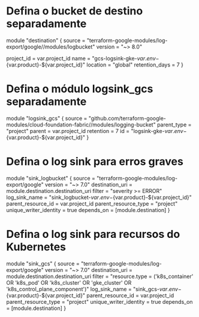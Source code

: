 # Defina o bucket de destino separadamente
module "destination" {
  source  = "terraform-google-modules/log-export/google//modules/logbucket"
  version = "~> 8.0"

  project_id      = var.project_id
  name            = "gcs-logsink-gke-${var.env}-${var.product}-${var.project_id}"
  location        = "global"
  retention_days  = 7
}

# Defina o módulo logsink_gcs separadamente
module "logsink_gcs" {
  source      = "github.com/terraform-google-modules/cloud-foundation-fabric//modules/logging-bucket"
  parent_type = "project"
  parent      = var.project_id
  retention   = 7
  id          = "logsink-gke-${var.env}-${var.product}-${var.project_id}"
}

# Defina o log sink para erros graves
module "sink_logbucket" {
  source                 = "terraform-google-modules/log-export/google"
  version                = "~> 7.0"
  destination_uri        = module.destination.destination_uri
  filter                 = "severity >= ERROR"
  log_sink_name          = "sink_logbucket-${var.env}-${var.product}-${var.project_id}"
  parent_resource_id     = var.project_id
  parent_resource_type   = "project"
  unique_writer_identity = true
  depends_on             = [module.destination]
}

# Defina o log sink para recursos do Kubernetes
module "sink_gcs" {
  source                 = "terraform-google-modules/log-export/google"
  version                = "~> 7.0"
  destination_uri        = module.destination.destination_uri
  filter                 = "resource.type = ('k8s_container' OR 'k8s_pod' OR 'k8s_cluster' OR 'gke_cluster' OR 'k8s_control_plane_component')"
  log_sink_name          = "sink_gcs-${var.env}-${var.product}-${var.project_id}"
  parent_resource_id     = var.project_id
  parent_resource_type   = "project"
  unique_writer_identity = true
  depends_on             = [module.destination]
}

